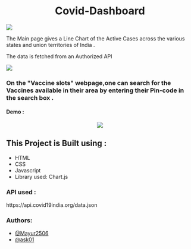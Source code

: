 <h1 align="center"> Covid-Dashboard</h1>

<img src="https://user-images.githubusercontent.com/73283087/129476186-e27fbd44-7af2-4869-bc25-df3c73b97cd3.jpg">
<p>The Main page gives a Line Chart of the Active Cases across the various states and union territories of India . </p>
<p>The data is fetched from an Authorized API </p>
<img src="https://user-images.githubusercontent.com/73283087/129475885-8249f1b3-1d73-40b5-b2ed-4e87e57d47bc.jpg">
<h3>On the "Vaccine slots" webpage,one can search for the  <strong>Vaccines</strong> available in their area by entering their Pin-code in the search box .</h3>
<h4>Demo :</h4>
<p align="center">
<img src="https://user-images.githubusercontent.com/73283087/128720706-aef1ab65-8bb5-4cec-a67f-ae73bfc6e62c.gif" >
  </p>
<h2>This Project is Built using :</h2>
<ul>
<li>HTML</li>
<li>CSS</li>
<li>Javascript</li>
<li>Library used: Chart.js</li>
</ul>
<h3>API used : </h3> https://api.covid19india.org/data.json


<h3>Authors:</h3>
<ul>
<li><a href="https://github.com/Mayur2506">@Mayur2506</a></li>
<li><a href="https://github.com/ask01">@ask01</a></li>
</ul>
